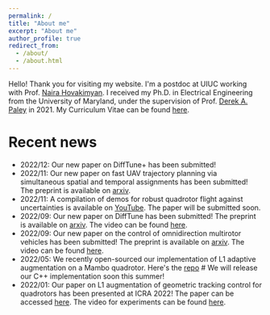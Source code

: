 ```yaml
---
permalink: /
title: "About me"
excerpt: "About me"
author_profile: true
redirect_from: 
  - /about/
  - /about.html
---
```

Hello! Thank you for visiting my website. I'm a postdoc at UIUC working with Prof. [Naira Hovakimyan](https://naira.mechse.illinois.edu/). I received my Ph.D. in Electrical Engineering from the University of Maryland, under the supervision of Prof. [Derek A. Paley](https://aero.umd.edu/clark/faculty/58/Derek-A-Paley) in 2021. My Curriculum Vitae can be found [here](https://shengcheng.web.illinois.edu/file/CV_Sheng_UIUC_20220927.pdf).

Recent news
======
* 2022/12: Our new paper on DiffTune+ has been submitted!
* 2022/11: Our new paper on fast UAV trajectory planning via simultaneous spatial and temporal assignments has been submitted! The preprint is available on [arxiv](https://arxiv.org/abs/2211.15902).
* 2022/11: A compilation of demos for robust quadrotor flight against uncertainties is available on [YouTube](https://youtu.be/18-2OqTRJ50). The paper will be submitted soon.
* 2022/09: Our new paper on DiffTune has been submitted! The preprint is available on [arxiv](https://arxiv.org/abs/2209.10021). The video can be found [here](https://youtu.be/otAv1EJF7EA).
* 2022/09: Our new paper on the control of omnidirection multirotor vehicles has been submitted! The preprint is available on [arxiv](https://arxiv.org/abs/2209.10024). The video can be found [here](https://youtu.be/Ip6MeS7rLhI).
* 2022/05: We recently open-sourced our implementation of L1 adaptive augmentation on a Mambo quadrotor. Here's the [repo](https://github.com/HovakimyanResearch/L1-Mambo) # We will release our C++ implementation soon this summer!
* 2022/01: Our paper on L1 augmentation of geometric tracking control for quadrotors has been presented at ICRA 2022! The paper can be accessed [here](https://ieeexplore.ieee.org/document/9811946). The video for experiments can be found [here](https://youtu.be/25Z7iAkZ5xw).
<!-- begin outdated news
* 2022/01: Our paper on optimal estimation of a 2D diffusion-advection process has been accepted for publication by Automatica. The paper can be accessed [here](https://www.sciencedirect.com/science/article/pii/S0005109821006415).
* 2021/07: I will join UIUC as a Postdoctoral Research Associate working with Prof. Naira Hovakimyan since Fall 2021.
* 2021/06: Our paper on optimal control of a 2D diffusion-advection process has been accepted for publication by Automatica. The paper can be accessed [here](https://www.sciencedirect.com/science/article/pii/S0005109821003873?dgcid=author).
* 2021/05: I defended my Ph.D. dissertation titled "Optimal estimation and control of a distributed parameter system by a team of mobile sensors and actuators" successfully.
* 2021/05: I will present our work on a cooperative framework of estimation and control of a spatiotemporal process at the poster session of [MRC Research Symposium](https://robotics.umd.edu/symposium2021).
* 2021\/03: I'm going to give a presentation at SIAM Conference on Applications of Dynamical Systems (DS21). See [here](https://meetings.siam.org/sess/dsp_programsess.cfm?SESSIONCODE=72193) for more information.
* 2021/03: Our paper on an optimality gap test of the quadratic program with two quadratic constraints has been published by SIAM Journal on Optimization. The paper is available [here](https://epubs.siam.org/doi/abs/10.1137/19M1273761). The associated MATLAB code for the optimality gap test is available on [GitHub](https://github.com/Sheng-Cheng/QC2QP-SDR-Optimality-Gap-Test). 
* 2021/01: Our paper on optimal control of a 1D diffusion with unknown initial conditions will be presented at 2021 American Control Conference.
* 2021/01: I'm co-teaching Advanced Dynamics of Aerospace Systems (ENAE646) with my advisor Dr. Derek Paley in Spring 2021.
* 2020/12: Our paper on optimal estimation of a 1D diffusion will be presented at 59th IEEE CDC, see the video [here](https://youtu.be/wMje3es4z2w).
* 2020/07: Our paper on optimal control of a 1D diffusion will be presented at ACC 2020, see the video [here](https://youtu.be/0avnDGVcMyc).
* 2020/06: Our paper on cooperative mapping and target search will be presented at ICRA 2020, see the video [here](https://youtu.be/CRqbNxNgou0?list=PL73E112130772D9FC).
* 2020/03: Our paper on cooperative mapping and target search is featured in [ISR news](https://robotics.umd.edu/news/story/a-cooperative-control-algorithm-for-robotic-search-and-rescue).
* 2020/01: Our paper on cooperative mapping and target search has been accepted by IEEE Robotics and Automation Letters.
* 2019/11: Our heterogeneous quadrotor platform at the Fearless Flight Facility is featured in this [video](https://youtu.be/Eu-fdq9af4Q) and [MRC newsletter](https://view.publitas.com/maryland-robotics-center/umd_mrcnews_fall2019_final_oct28/page/8-9).
* 2019/09: Our work on cooperative map and search is featured in this [video](https://youtu.be/9wEo0hH-psg).
* 2019/07: Our paper on an optimality gap test of the quadratic program with two quadratic constraints is available on [arXiv](https://arxiv.org/abs/1907.02989). The associated MATLAB code for the optimality gap test is available on [GitHub](https://github.com/Sheng-Cheng/QC2QP-SDR-Optimality-Gap-Test). 
* 2019/01: Our paper on reaching a target in a time-costly area has been accepted at ACC 2019. 
end outdated news -->

<!--
Recent news
======

Past Projects
======
-->
